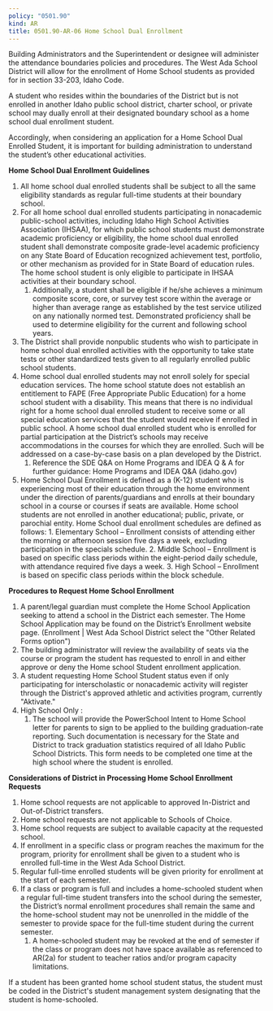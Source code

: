 ```yaml
---
policy: "0501.90"
kind: AR
title: 0501.90-AR-06 Home School Dual Enrollment
---
```


Building Administrators and the Superintendent or designee will administer the attendance boundaries policies and procedures. The West Ada School District will allow for the enrollment of Home School students as provided for in section 33-203, Idaho Code.

A student who resides within the boundaries of the District but is not enrolled in another Idaho public school district,
charter school, or private school may dually enroll at their designated boundary school as a home school dual
enrollment student.

Accordingly, when considering an application for a Home School Dual Enrolled Student, it is important for building administration to understand the student’s other educational activities.

**Home School Dual Enrollment Guidelines**

1. All home school dual enrolled students shall be subject to all the same eligibility standards as regular full-time students at their boundary school.
2. For all home school dual enrolled students participating in nonacademic public-school activities, including Idaho High School Activities Association (IHSAA), for which public school students must demonstrate academic proficiency or eligibility, the home school dual enrolled student shall demonstrate composite grade-level academic proficiency on any State Board of Education recognized achievement test, portfolio, or other mechanism as provided for in State Board of education rules. The home school student is only eligible to participate in IHSAA activities at their boundary school.
    1. Additionally, a student shall be eligible if he/she achieves a minimum composite score, core, or survey test score within the average or higher than average range as established by the test service utilized on any nationally normed test. Demonstrated proficiency shall be used to determine eligibility for the current and following school years.
3. The District shall provide nonpublic students who wish to participate in home school dual enrolled activities with the opportunity to take state tests or other standardized tests given to all regularly enrolled public school students.
4. Home school dual enrolled students may not enroll solely for special education services. The home school statute does not establish an entitlement to FAPE (Free Appropriate Public Education) for a home school student with a disability. This means that there is no individual right for a home school dual enrolled student to receive some or all special education services that the student would receive if enrolled in public school. A home school dual enrolled student who is enrolled for partial participation at the District’s schools may receive accommodations in the courses for which they are enrolled. Such will be addressed on a case-by-case basis on a plan developed by the District.
    1. Reference the SDE Q&A on Home Programs and IDEA Q & A for further guidance: Home Programs and IDEA Q&A (idaho.gov)
5. Home School Dual Enrollment is defined as a (K-12) student who is experiencing most of their education through the home environment under the direction of parents/guardians and enrolls at their boundary school in a course or courses if seats are available. Home school students are not enrolled in another educational; public, private, or parochial entity.  Home School dual enrollment schedules are defined as follows:
		1. Elementary School – Enrollment consists of attending either the morning or afternoon session five days a week, excluding participation in the specials schedule. 
		2. Middle School – Enrollment is based on specific class periods within the eight-period daily schedule, with attendance required five days a week.
		3. High School – Enrollment is based on specific class periods within the block schedule.

**Procedures to Request Home School Enrollment**

1. A parent/legal guardian must complete the Home School Application seeking to attend a school in the District each semester. The Home School Application may be found on the District’s Enrollment website page. (Enrollment | West Ada School District select the "Other Related Forms option")
2. The building administrator will review the availability of seats via the course or program the student has requested to enroll in and either approve or deny the Home school Student enrollment application.
3. A student requesting Home School Student status even if only participating for interscholastic or nonacademic activity will register through the District's approved athletic and activities program, currently "Aktivate."
4. High School Only :
    1. The school will provide the PowerSchool Intent to Home School letter for parents to sign to be applied to the building graduation-rate reporting. Such documentation is necessary for the State and District to track graduation statistics required of all Idaho Public School Districts. This form needs to be completed one time at the high school where the student is enrolled.

**Considerations of District in Processing Home School Enrollment Requests**

1. Home school requests are not applicable to approved In-District and Out-of-District transfers.
2. Home school requests are not applicable to Schools of Choice.
3. Home school requests are subject to available capacity at the requested school.
4. If enrollment in a specific class or program reaches the maximum for the program, priority for enrollment shall be given to a student who is enrolled full-time in the West Ada School District.
5. Regular full-time enrolled students will be given priority for enrollment at the start of each semester.
6. If a class or program is full and includes a home-schooled student when a regular full-time student transfers into the school during the semester, the District’s normal enrollment procedures shall remain the same and the home-school student may not be unenrolled in the middle of the semester to provide space for the full-time student during the current semester.
    1. A home-schooled student may be revoked at the end of semester if the class or program does not have space available as referenced to AR(2a) for student to teacher ratios and/or program capacity limitations.

If a student has been granted home school student status, the student must be coded in the District's student management system designating that the student is home-schooled.
